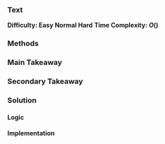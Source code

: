 ### Text
__Difficulty: Easy Normal Hard__
__Time Complexity: $O()$__

### Methods
### Main Takeaway


### Secondary Takeaway


### Solution

#### Logic


#### Implementation